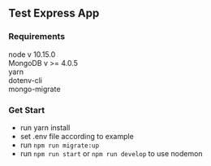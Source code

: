 ## Test Express App
### Requirements
node v 10.15.0 <br />
MongoDB v >= 4.0.5 <br />
yarn <br />
dotenv-cli <br />
mongo-migrate

### Get Start
- run yarn install <br/>
- set .env file according to example
- run `npm run migrate:up`
- run `npm run start` or `npm run develop` to use nodemon
